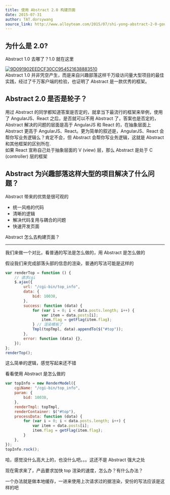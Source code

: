 ```yaml
---
title: 使用 Abstract 2.0 构建页面
date: 2015-07-31
author: TAT.dorsywang
source_link: http://www.alloyteam.com/2015/07/shi-yong-abstract-2-0-gou-jian-ye-mian/
---
```


<!-- {% raw %} - for jekyll -->

## 为什么是 2.0?

Abstract 1.0 去哪了？1.0 就在这里  

[![9D091902EEDCF30CC954521638883510](http://www.alloyteam.com/wp-content/uploads/2015/07/9D091902EEDCF30CC954521638883510.png)](http://www.alloyteam.com/wp-content/uploads/2015/07/9D091902EEDCF30CC954521638883510.png)  
Abstract 1.0 并非凭空产生，而是来自兴趣部落这样千万级访问量大型项目的最佳实践，经过了千万客户端的检验，也证明了 Abstract 是一款优秀的框架。

## Abstract 2.0 是否是轮子？

用过 Abstract 的同学都知道答案是否定的，就拿当下最流行的框架来举例，使用了 AngularJS、React 之后，是否就可以不用 Abstract 了，答案也是否定的，Abstract 解决的问题的层面是高于 AngularJS 和 React 的，在抽象层面上 Abstract 更高于 AngularJS、React。更为简单的叙述是，AngularJS、React 会帮你写业务逻辑么？肯定不会，但 Abstract 会帮你写业务逻辑，这就是 Abstract 和其他框架的区别所在.  
如果 React 宣称自己处于抽象层面的 V (view) 层，那么 Abstract 是处于 C (controller) 层的框架

## Abstract 为兴趣部落这样大型的项目解决了什么问题？

Abstract 带来的优势是很可观的

-   统一风格的代码
-   清晰的逻辑
-   解决代码复用与耦合的问题
-   快速开发页面

Abstract 怎么去构建页面？  

* * *

我们来做一个对比，看普通的写法是怎么做的，用 Abstract 是怎么做的

假设我们来完成部落头部的信息的渲染，普通的写法可能是这样的

```javascript
var renderTop = function () {
    // 请求cgi
    $.ajax({
        url: "/cgi-bin/top_info",
        data: {
            bid: 10038,
        },
        success: function (data) {
            for (var i = 0; i < data.posts.length; i++) {
                var item = data.posts[i];
                item.flag = getFlag(item.flag);
            } // 渲染模板了
            Tmpl(topTmpl, data).appendTo($("#top"));
        },
        error: function (data) {},
    });
};
renderTop();
```

这么简单的逻辑，感觉写起来还不错

看看使用 Abstract 是怎么做的

```javascript
var topInfo = new RenderModel({
    cgiName: "/cgi-bin/top_info",
    param: {
        bid: 10038,
    },
    renderTmpl: topTmpl,
    renderContainer: $("#top"),
    processData: function (data) {
        for (var i = 0; i < data.posts.length; i++) {
            var item = data.posts[i];
            item.flag = getFlag(item.flag);
        }
    },
});
topInfo.rock();
```

哈，感觉没什么高大上的，也没什么吧。。。这还不是 Abstract 强大之处

现在需求来了，产品要求加快 top 渲染的速度，怎么办？有什么办法？

一个办法就是做本地缓存，一进来使用上次请求过的据渲染，安份的写法应该是这样的吧


<!-- {% endraw %} - for jekyll -->